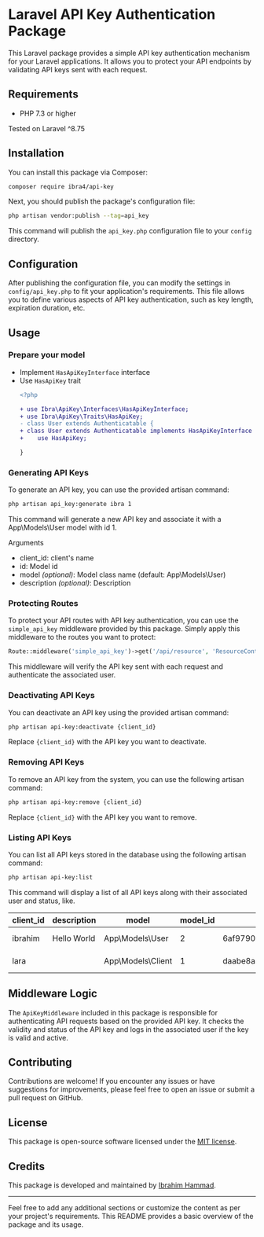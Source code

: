 # Laravel API Key Authentication Package

This Laravel package provides a simple API key authentication mechanism for your Laravel applications. It allows you to protect your API endpoints by validating API keys sent with each request.

## Requirements

- PHP 7.3 or higher

Tested on Laravel ^8.75

## Installation

You can install this package via Composer:

```bash
composer require ibra4/api-key
```

Next, you should publish the package's configuration file:

```bash
php artisan vendor:publish --tag=api_key
```

This command will publish the `api_key.php` configuration file to your `config` directory.

## Configuration

After publishing the configuration file, you can modify the settings in `config/api_key.php` to fit your application's requirements. This file allows you to define various aspects of API key authentication, such as key length, expiration duration, etc.

## Usage

### Prepare your model

- Implement `HasApiKeyInterface` interface
- Use `HasApiKey` trait
  ```patch
  <?php 

  + use Ibra\ApiKey\Interfaces\HasApiKeyInterface;
  + use Ibra\ApiKey\Traits\HasApiKey;
  - class User extends Authenticatable {
  + class User extends Authenticatable implements HasApiKeyInterface {
  +    use HasApiKey;
  
  }
  ```

### Generating API Keys

To generate an API key, you can use the provided artisan command:

```bash
php artisan api_key:generate ibra 1
```

This command will generate a new API key and associate it with a App\Models\User model with id 1.

Arguments

- client_id: client's name
- id: Model id
- model <i>(optional)</i>: Model class name (default: App\Models\User)
- description <i>(optional)</i>: Description

### Protecting Routes

To protect your API routes with API key authentication, you can use the `simple_api_key` middleware provided by this package. Simply apply this middleware to the routes you want to protect:

```php
Route::middleware('simple_api_key')->get('/api/resource', 'ResourceController@index');
```

This middleware will verify the API key sent with each request and authenticate the associated user.

### Deactivating API Keys

You can deactivate an API key using the provided artisan command:

```bash
php artisan api-key:deactivate {client_id}
```

Replace `{client_id}` with the API key you want to deactivate.

### Removing API Keys

To remove an API key from the system, you can use the following artisan command:

```bash
php artisan api-key:remove {client_id}
```

Replace `{client_id}` with the API key you want to remove.

### Listing API Keys

You can list all API keys stored in the database using the following artisan command:

```bash
php artisan api-key:list
```

This command will display a list of all API keys along with their associated user and status, like.

<table>
    <thead>
        <tr>
            <th>client_id</th>
            <th>description</th>
            <th>model</th>
            <th>model_id</th>
            <th>key</th>
            <th>is_active</th>
            <th>expires_at</th>
            <th>created_at</th>
        </tr>
    </thead>
    <tbody>
        <tr>
            <td>ibrahim</td>
            <td>Hello World</td>
            <td>App\Models\User</td>
            <td>2</td>
            <td>6af97902bfb6f1c15fea8e079babeca731ee9fb04dd08bb7b6efb80baaed1eb6</td>
            <td>1</td>
            <td>2024-04-19T18:25:58.000000Z</td>
            <td>2024-03-20T18:25:58.000000Z</td>
        </tr>
        <tr>
            <td>lara</td>
            <td></td>
            <td>App\Models\Client</td>
            <td>1</td>
            <td>daabe8a2ed4b84f2156a12dca5b29d8aa4b8fbf4b27813aac077bdc654f57c7b</td>
            <td>0</td>
            <td>2024-04-19T18:33:15.000000Z</td>
            <td>2024-03-20T18:33:15.000000Z</td>
        </tr>
    </tbody>
</table>

## Middleware Logic

The `ApiKeyMiddleware` included in this package is responsible for authenticating API requests based on the provided API key. It checks the validity and status of the API key and logs in the associated user if the key is valid and active.

## Contributing

Contributions are welcome! If you encounter any issues or have suggestions for improvements, please feel free to open an issue or submit a pull request on GitHub.

## License

This package is open-source software licensed under the [MIT license](LICENSE.md).

## Credits

This package is developed and maintained by [Ibrahim Hammad](https://github.com/ibra4).

---

Feel free to add any additional sections or customize the content as per your project's requirements. This README provides a basic overview of the package and its usage.
